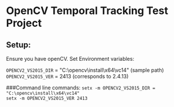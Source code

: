 # OpenCV Temporal Tracking Test Project 

## Setup: 
Ensure you have openCV. Set Environment variables:

`OPENCV2_VS2015_DIR` = "C:\opencv\install\x64\vc14" (sample path)  
`OPENCV2_VS2015_VER` = 2413 (corresponds to 2.4.13)   

###Command line commands: 
`setx -m OPENCV2_VS2015_DIR = "C:\opencv\install\x64\vc14" `  
`setx -m OPENCV2_VS2015_VER 2413`  
